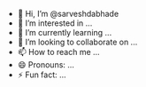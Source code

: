 - 👋 Hi, I’m @sarveshdabhade
- 👀 I’m interested in ...
- 🌱 I’m currently learning ...
- 💞️ I’m looking to collaborate on ...
- 📫 How to reach me ...
- 😄 Pronouns: ...
- ⚡ Fun fact: ...

<!---
sarveshdabhade/sarveshdabhade is a ✨ special ✨ repository because its `README.md` (this file) appears on your GitHub profile.
You can click the Preview link to take a look at your changes.
--->
